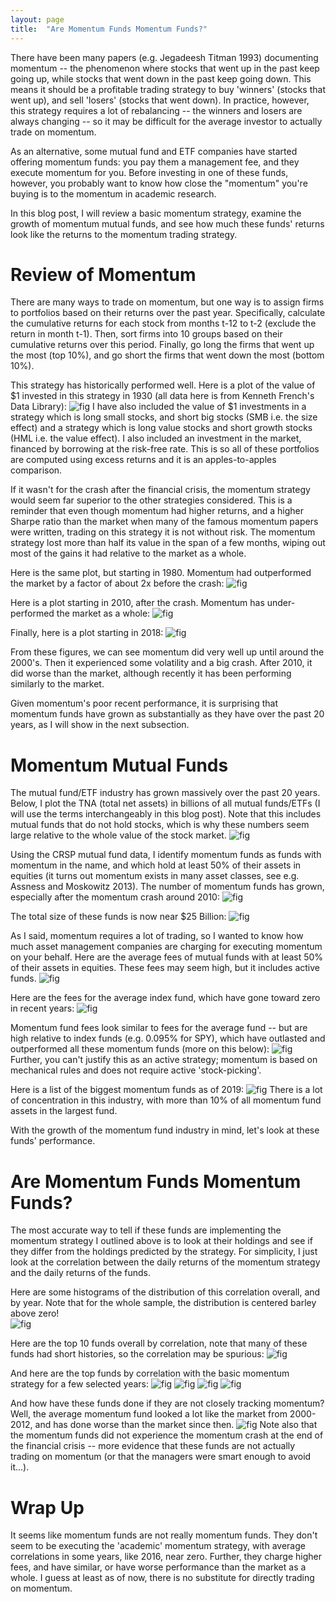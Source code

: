 ```yaml
---
layout: page
title:  "Are Momentum Funds Momentum Funds?"
---
```


There have been many papers (e.g. Jegadeesh Titman 1993) documenting momentum -- the phenomenon where stocks that went up in the past keep going up, while stocks that went down in the past keep going down.  This means it should be a profitable trading strategy to buy 'winners' (stocks that went up), and sell 'losers' (stocks that went down).  In practice, however, this strategy requires a lot of rebalancing -- the winners and losers are always changing -- so it may be difficult for the average investor to actually trade on momentum. 

As an alternative, some mutual fund and ETF companies have started offering momentum funds: you pay them a management fee, and they execute momentum for you.  Before investing in one of these funds, however, you probably want to know how close the "momentum" you're buying is to the momentum in academic research.  

In this blog post, I will review a basic momentum strategy, examine the growth of momentum mutual funds, and see how much these funds' returns look like the returns to the momentum trading strategy.

# Review of Momentum

There are many ways to trade on momentum, but one way is to assign firms to portfolios based on their returns over the past year.  Specifically, calculate the cumulative returns for each stock from months t-12 to t-2 (exclude the return in month t-1).  Then, sort firms into 10 groups based on their cumulative returns over this period.  Finally, go  long the firms that went up the most (top 10%), and go short the firms that went down the most (bottom 10%).

This strategy has historically performed well.  Here is a plot of the value of $1 invested in this strategy in 1930 (all data here is from Kenneth French's Data Library):
![fig](/Post_Images/7_17_2020/ret0.png)
I have also included the value of $1 investments in a strategy which is long small stocks, and short big stocks (SMB i.e. the size effect) and a strategy which is long value stocks and short growth stocks (HML i.e. the value effect).  I also included an investment in the market, financed by borrowing at the risk-free rate.  This is so all of these portfolios are computed using excess returns and it is an apples-to-apples comparison.

If it wasn't for the crash after the financial crisis, the momentum strategy would seem far superior to the other strategies considered.  This is a reminder that even though momentum had higher returns, and a higher Sharpe ratio than the market when many of the famous momentum papers were written, trading on this strategy it is not without risk.  The momentum strategy lost more than half its value in the span of a few months, wiping out most of the gains it had relative to the market as a whole.

Here is the same plot, but starting in 1980.  Momentum had outperformed the market by a factor of about 2x before the crash:
![fig](/Post_Images/7_17_2020/ret1.png)

Here is a plot starting in 2010, after the crash.  Momentum has under-performed the market as a whole:
![fig](/Post_Images/7_17_2020/ret2.png)

Finally, here is a plot starting in 2018:
![fig](/Post_Images/7_17_2020/ret3.png)

From these figures, we can see momentum did very well up until around the 2000's.  Then it experienced some volatility and a big crash.  After 2010, it did worse than the market, although recently it has been performing similarly to the market. 

Given momentum's poor recent performance, it is surprising that momentum funds have grown as substantially as they have over the past 20 years, as I will show in the next subsection.

# Momentum Mutual Funds

The mutual fund/ETF industry has grown massively over the past 20 years.  Below, I plot the TNA (total net assets) in billions of all mutual funds/ETFs (I will use the terms interchangeably in this blog post).  Note that this includes mutual funds that do not hold stocks, which is why these numbers seem large relative to the whole value of the stock market.
![fig](/Post_Images/7_17_2020/all.png)

Using the CRSP mutual fund data, I identify momentum funds as funds with momentum in the name, and which hold at least 50% of their assets in equities (it turns out momentum exists in many asset classes, see e.g. Assness and Moskowitz 2013). The number of momentum funds has grown, especially after the momentum crash around 2010:
![fig](/Post_Images/7_17_2020/momnum.png)

The total size of these funds is now near $25 Billion:
![fig](/Post_Images/7_17_2020/allmom.png)

As I said, momentum requires a lot of trading, so I wanted to know how much asset management companies are charging for executing momentum on your behalf.  Here are the average fees of mutual funds with at least 50% of their assets in equities.  These fees may seem high, but it includes active funds.
![fig](/Post_Images/7_17_2020/allexp.png)

Here are the fees for the average index fund, which have gone toward zero in recent years:
![fig](/Post_Images/7_17_2020/allexpd.png)

Momentum fund fees look similar to fees for the average fund -- but are high relative to index funds (e.g. 0.095% for SPY), which have outlasted and outperformed all these momentum funds (more on this below):
![fig](/Post_Images/7_17_2020/momexp.png)
Further, you can't justify this as an active strategy; momentum is based on mechanical rules and does not require active 'stock-picking'.

Here is a list of the biggest momentum funds as of 2019:
![fig](/Post_Images/7_17_2020/top5.PNG)
There is a lot of concentration in this industry, with more than 10% of all momentum fund assets in the largest fund. 

With the growth of the momentum fund industry in mind, let's look at these funds' performance.

# Are Momentum Funds Momentum Funds?

The most accurate way to tell if these funds are implementing the momentum strategy I outlined above is to look at their holdings and see if they differ from the holdings predicted by the strategy.  For simplicity, I just look at the correlation between the daily returns of the momentum strategy and the daily returns of the funds.

Here are some histograms of the distribution of this correlation overall, and by year.  Note that for the whole sample, the distribution is centered barley above zero!  
![fig](/Post_Images/7_17_2020/corrs.png)


Here are the top 10 funds overall by correlation, note that many of these funds had short histories, so the correlation may be spurious:
![fig](/Post_Images/7_17_2020/overall.PNG)

And here are the top funds by correlation with the basic momentum strategy for a few selected years:
![fig](/Post_Images/7_17_2020/2016.PNG)
![fig](/Post_Images/7_17_2020/2017.PNG)
![fig](/Post_Images/7_17_2020/2018.PNG)
![fig](/Post_Images/7_17_2020/2019.PNG)

And how have these funds done if they are not closely tracking momentum?  Well, the average momentum fund looked a lot like the market from 2000-2012, and has done worse than the market since then.
![fig](/Post_Images/7_17_2020/performance.png)
Note also that the momentum funds did not experience the momentum crash at the end of the financial crisis -- more evidence that these funds are not actually trading on momentum (or that the managers were smart enough to avoid it...).


# Wrap Up 

It seems like momentum funds are not really momentum funds. They don't seem to be executing the 'academic' momentum strategy, with average correlations in some years, like 2016, near zero. Further, they charge higher fees, and have similar, or have worse performance than the market as a whole. I guess at least as of now, there is no substitute for directly trading on momentum.